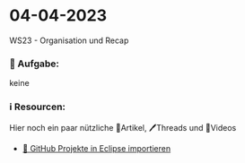 # 04-04-2023
WS23 - Organisation und Recap

### 📝 Aufgabe:

 keine


  
  
  
  ### ℹ️ Resourcen:
Hier noch ein paar nützliche 📃Artikel, 🖊️Threads und 🎥Videos
- [ 🎥 GitHub Projekte in Eclipse importieren](https://drive.google.com/file/d/1IpwHADmwViEGQ7Pf4BgybUYpz7WBoMe5/view?usp=sharing)
